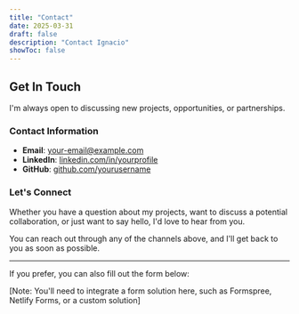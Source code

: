 ```yaml
---
title: "Contact"
date: 2025-03-31
draft: false
description: "Contact Ignacio"
showToc: false
---
```


## Get In Touch

I'm always open to discussing new projects, opportunities, or partnerships.

### Contact Information

- **Email**: [your-email@example.com](mailto:your-email@example.com)
- **LinkedIn**: [linkedin.com/in/yourprofile](https://linkedin.com/in/yourprofile)
- **GitHub**: [github.com/yourusername](https://github.com/yourusername)

### Let's Connect

Whether you have a question about my projects, want to discuss a potential collaboration, or just want to say hello, I'd love to hear from you.

You can reach out through any of the channels above, and I'll get back to you as soon as possible.

---

If you prefer, you can also fill out the form below:

[Note: You'll need to integrate a form solution here, such as Formspree, Netlify Forms, or a custom solution]